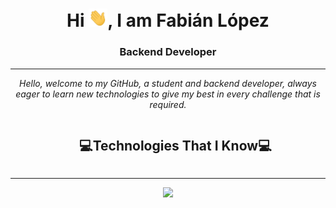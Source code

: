 <h1 align="center">Hi <img src="https://raw.githubusercontent.com/ABSphreak/ABSphreak/master/gifs/Hi.gif" width="30px">, I am Fabián López </h1>
<h3 align="center">Backend Developer</h3>
<hr>
<p align="center">
  <em>
    Hello, welcome to my GitHub, a student and backend developer, always eager to learn new technologies to give my best in every challenge that is required.
  </em> 
  <br>
</p>
<div id="user-content-toc">
  <ul align="center">
    <summary><h2 style="display: inline-block">💻Technologies That I Know💻</h2></summary>
  </ul>
</div>
<hr>
<p align="center">
  <a href="https://skillicons.dev">
    <img src="https://skillicons.dev/icons?i=git,docker,github,html,css,java,spring,linux,mongodb,mysql,nodejs,postman,js,ts,vscode&perline=14" />
  </a>
</p>


